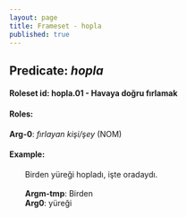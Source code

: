 ```yaml
---
layout: page
title: Frameset - hopla
published: true
---
```

<h2>Predicate: <i>hopla</i></h2>
<h4>Roleset id: hopla.01 - Havaya doğru fırlamak<br>
<h4>Roles:</h4>
<b>Arg-0</b>: <i>fırlayan kişi/şey</i>  (NOM) <br>
<h4>Example:</h4>
&emsp;&emsp;Birden yüreği hopladı, işte oradaydı.<br><br>
&emsp;&emsp;<b>Argm-tmp</b>:  Birden<br>
&emsp;&emsp;<b>Arg0</b>:  yüreği<br>

